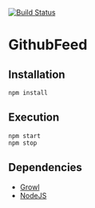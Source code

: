 [![Build Status](https://travis-ci.org/FenrirUnbound/github-feed.png?branch=master)](https://travis-ci.org/FenrirUnbound/github-feed)

# GithubFeed


## Installation

    npm install

## Execution

    npm start
    npm stop

## Dependencies

 * [Growl](http://growl.info/)
 * [NodeJS](http://nodejs.org/)

